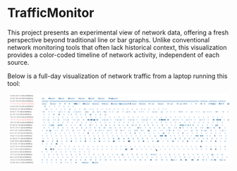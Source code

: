 # TrafficMonitor
This project presents an experimental view of network data, offering a fresh perspective beyond traditional line or bar graphs. Unlike conventional network monitoring tools that often lack historical context, this visualization provides a color-coded timeline of network activity, independent of each source.

Below is a full-day visualization of network traffic from a laptop running this tool:

![TrafficMonitor](TrafficMonitor.png)